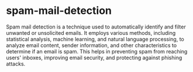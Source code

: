 # spam-mail-detection

Spam mail detection is a technique used to automatically identify and filter unwanted or unsolicited emails. It employs various methods, including statistical analysis, machine learning, and natural language processing, to analyze email content, sender information, and other characteristics to determine if an email is spam. This helps in preventing spam from reaching users' inboxes, improving email security, and protecting against phishing attacks.
